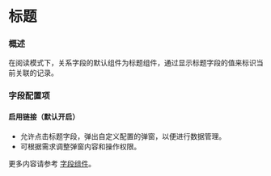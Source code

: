 # 标题

### 概述

在阅读模式下，关系字段的默认组件为标题组件，通过显示标题字段的值来标识当前关联的记录。

### 字段配置项

#### 启用链接（默认开启）

- 允许点击标题字段，弹出自定义配置的弹窗，以便进行数据管理。
- 可根据需求调整弹窗内容和操作权限。


更多内容请参考 [字段组件](../field-settings/title-field.md)。
